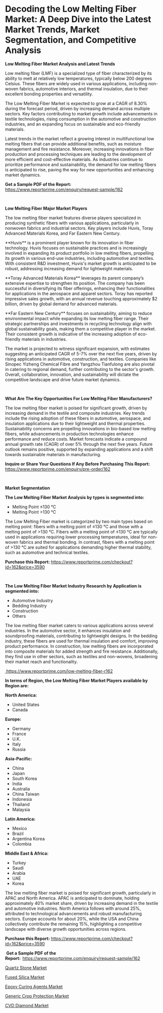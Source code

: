 <p><h1>Decoding the Low Melting Fiber Market: A Deep Dive into the Latest Market Trends, Market Segmentation, and Competitive Analysis</h1></p><p><strong>Low Melting Fiber Market Analysis and Latest Trends</strong></p>
<p><p>Low melting fiber (LMF) is a specialized type of fiber characterized by its ability to melt at relatively low temperatures, typically below 200 degrees Celsius. These fibers are widely used in various applications, including non-woven fabrics, automotive interiors, and thermal insulation, due to their excellent bonding properties and versatility. </p><p>The Low Melting Fiber Market is expected to grow at a CAGR of 8.30% during the forecast period, driven by increasing demand across multiple sectors. Key factors contributing to market growth include advancements in textile technologies, rising consumption in the automotive and construction industries, and an expanding focus on sustainable and eco-friendly materials. </p><p>Latest trends in the market reflect a growing interest in multifunctional low melting fibers that can provide additional benefits, such as moisture management and fire resistance. Moreover, increasing innovations in fiber production and processing techniques are leading to the development of more efficient and cost-effective materials. As industries continue to prioritize performance and sustainability, the demand for low melting fibers is anticipated to rise, paving the way for new opportunities and enhancing market dynamics.</p></p>
<p><strong>Get a Sample PDF of the Report:&nbsp;</strong> <a href="https://www.reportprime.com/enquiry/request-sample/162?utm_campaign=100&utm_medium=2&utm_source=Github&utm_content=ia&utm_term=18032025&utm_id=low-melting-fiber">https://www.reportprime.com/enquiry/request-sample/162</a></p>
<p>&nbsp;</p>
<p><strong>Low Melting Fiber Major Market Players</strong></p>
<p><p>The low melting fiber market features diverse players specialized in producing synthetic fibers with various applications, particularly in nonwoven fabrics and industrial sectors. Key players include Huvis, Toray Advanced Materials Korea, and Far Eastern New Century.</p><p>**Huvis** is a prominent player known for its innovation in fiber technology. Huvis focuses on sustainable practices and is increasingly involved in expanding its product portfolio in low melting fibers, propelling its growth in various end-use industries, including automotive and textiles. With consistent R&D investment, Huvis's market growth is anticipated to be robust, addressing increasing demand for lightweight materials.</p><p>**Toray Advanced Materials Korea** leverages its parent company’s extensive expertise to strengthen its position. The company has been successful in diversifying its fiber offerings, enhancing their functionalities for applications in the aerospace and apparel sectors. Toray has reported impressive sales growth, with an annual revenue touching approximately $2 billion, driven by global demand for advanced materials.</p><p>**Far Eastern New Century** focuses on sustainability, aiming to reduce environmental impact while expanding its low melting fiber range. Their strategic partnerships and investments in recycling technology align with global sustainability goals, making them a competitive player in the market. Their consistent growth is indicative of the increasing adoption of eco-friendly materials in industries.</p><p>The market is projected to witness significant expansion, with estimates suggesting an anticipated CAGR of 5-7% over the next five years, driven by rising applications in automotive, construction, and textiles. Companies like Sinopec Yizheng Chemical Fibre and Yangzhou Tianfulong are also pivotal in catering to regional demand, further contributing to the sector's growth. Overall, collaboration, innovation, and sustainability will dictate the competitive landscape and drive future market dynamics.</p></p>
<p>&nbsp;</p>
<p><strong>What Are The Key Opportunities For Low Melting Fiber Manufacturers?</strong></p>
<p><p>The low melting fiber market is poised for significant growth, driven by increasing demand in the textile and composite industries. Key trends include the rising adoption of these fibers in automotive, aerospace, and insulation applications due to their lightweight and thermal properties. Sustainability concerns are propelling innovations in bio-based low melting fibers, while advancements in production technologies enhance performance and reduce costs. Market forecasts indicate a compound annual growth rate (CAGR) of over 5% through the next five years. Future outlook remains positive, supported by expanding applications and a shift towards sustainable materials in manufacturing.</p></p>
<p><strong>Inquire or Share Your Questions If Any Before Purchasing This Report:</strong> <a href="https://www.reportprime.com/enquiry/pre-order/162?utm_campaign=100&utm_medium=2&utm_source=Github&utm_content=ia&utm_term=18032025&utm_id=low-melting-fiber">https://www.reportprime.com/enquiry/pre-order/162</a></p>
<p>&nbsp;</p>
<p><strong>Market Segmentation</strong></p>
<p><strong>The Low Melting Fiber Market Analysis by types is segmented into:</strong></p>
<p><ul><li>Melting Point ≤130 ℃</li><li>Melting Point >130 ℃</li></ul></p>
<p><p>The Low Melting Fiber market is categorized by two main types based on melting point: fibers with a melting point of ≤130 ℃ and those with a melting point of >130 ℃. Fibers with a melting point of ≤130 ℃ are typically used in applications requiring lower processing temperatures, ideal for non-woven fabrics and thermal bonding. In contrast, fibers with a melting point of >130 ℃ are suited for applications demanding higher thermal stability, such as automotive and technical textiles.</p></p>
<p><strong>Purchase this Report:&nbsp;</strong><a href="https://www.reportprime.com/checkout?id=162&price=3590&utm_campaign=100&utm_medium=2&utm_source=Github&utm_content=ia&utm_term=18032025&utm_id=low-melting-fiber">https://www.reportprime.com/checkout?id=162&price=3590</a></p>
<p>&nbsp;</p>
<p><strong>The Low Melting Fiber Market Industry Research by Application is segmented into:</strong></p>
<p><ul><li>Automotive Industry</li><li>Bedding Industry</li><li>Construction</li><li>Others</li></ul></p>
<p><p>The low melting fiber market caters to various applications across several industries. In the automotive sector, it enhances insulation and soundproofing materials, contributing to lightweight designs. In the bedding industry, these fibers are used for thermal insulation and comfort, improving product performance. In construction, low melting fibers are incorporated into composite materials for added strength and fire resistance. Additionally, they find use in other sectors, such as textiles and non-wovens, broadening their market reach and functionality.</p></p>
<p><a href="https://www.reportprime.com/low-melting-fiber-r162?utm_campaign=100&utm_medium=2&utm_source=Github&utm_content=ia&utm_term=18032025&utm_id=low-melting-fiber">&nbsp;https://www.reportprime.com/low-melting-fiber-r162</a></p>
<p><strong>In terms of Region, the Low Melting Fiber Market Players available by Region are:</strong></p>
<p>
    <p> <strong> North America: </strong>
        <ul>
            <li>United States</li>
            <li>Canada</li>
        </ul>
        </p> 
    <p> <strong> Europe: </strong>
        <ul>
            <li>Germany</li>
            <li>France</li>
            <li>U.K.</li>
            <li>Italy</li>
            <li>Russia</li>
        </ul>
        </p> 
    <p> <strong> Asia-Pacific: </strong>
        <ul>
            <li>China</li>
            <li>Japan</li>
            <li>South Korea</li>
            <li>India</li>
            <li>Australia</li>
            <li>China Taiwan</li>
            <li>Indonesia</li>
            <li>Thailand</li>
            <li>Malaysia</li>
        </ul>
        </p> 
    <p> <strong> Latin America: </strong>
        <ul>
            <li>Mexico</li>
            <li>Brazil</li>
            <li>Argentina Korea</li>
            <li>Colombia</li>
        </ul>
        </p> 
    <p> <strong> Middle East & Africa: </strong>
        <ul>
            <li>Turkey</li>
            <li>Saudi</li>
            <li>Arabia</li>
            <li>UAE</li>
            <li>Korea</li>
        </ul>
    </p>
    </p>
<p><p>The low melting fiber market is poised for significant growth, particularly in APAC and North America. APAC is anticipated to dominate, holding approximately 40% market share, driven by increasing demand in the textile and automotive industries. North America follows with around 25%, attributed to technological advancements and robust manufacturing sectors. Europe accounts for about 20%, while the USA and China collectively contribute the remaining 15%, highlighting a competitive landscape with diverse growth opportunities across regions.</p></p>
<p><strong>Purchase this Report: </strong><a href="https://www.reportprime.com/checkout?id=162&price=3590&utm_campaign=100&utm_medium=2&utm_source=Github&utm_content=ia&utm_term=18032025&utm_id=low-melting-fiber">https://www.reportprime.com/checkout?id=162&price=3590</a></p>
<p>&nbsp;<strong>Get a Sample PDF of the Report:&nbsp;&nbsp;</strong><a href="https://www.reportprime.com/enquiry/request-sample/162?utm_campaign=100&utm_medium=2&utm_source=Github&utm_content=ia&utm_term=18032025&utm_id=low-melting-fiber">https://www.reportprime.com/enquiry/request-sample/162</a></p>
<p><strong></strong></p>
<p><p><a href="https://github.com/iperitvik8/Market-Research-Report-List-1/blob/main/quartz-stone-market.md?utm_campaign=100&utm_medium=2&utm_source=Github&utm_content=ia&utm_term=18032025&utm_id=low-melting-fiber">Quartz Stone Market</a></p><p><a href="https://github.com/sternymkere4/Market-Research-Report-List-1/blob/main/fused-silica-market.md?utm_campaign=100&utm_medium=2&utm_source=Github&utm_content=ia&utm_term=18032025&utm_id=low-melting-fiber">Fused Silica Market</a></p><p><a href="https://github.com/snaikraso/Market-Research-Report-List-1/blob/main/epoxy-curing-agents-market.md?utm_campaign=100&utm_medium=2&utm_source=Github&utm_content=ia&utm_term=18032025&utm_id=low-melting-fiber">Epoxy Curing Agents Market</a></p><p><a href="https://github.com/kadutjoelly83/Market-Research-Report-List-1/blob/main/generic-crop-protection-market.md?utm_campaign=100&utm_medium=2&utm_source=Github&utm_content=ia&utm_term=18032025&utm_id=low-melting-fiber">Generic Crop Protection Market</a></p><p><a href="https://github.com/shimweummul/Market-Research-Report-List-1/blob/main/cvd-diamond-market.md?utm_campaign=100&utm_medium=2&utm_source=Github&utm_content=ia&utm_term=18032025&utm_id=low-melting-fiber">CVD Diamond Market</a></p></p>